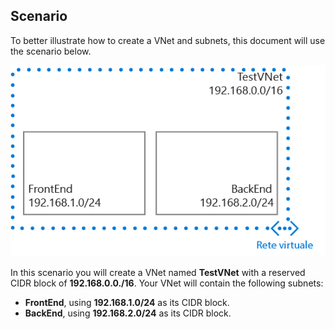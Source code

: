 ## <a name="scenario"></a>Scenario

To better illustrate how to create a VNet and subnets, this document will use the scenario below.

![VNet scenario](./media/virtual-networks-create-vnet-scenario-include/vnet-scenario.png)

In this scenario you will create a VNet named **TestVNet** with a reserved CIDR block of **192.168.0.0./16**. Your VNet will contain the following subnets: 

- **FrontEnd**, using **192.168.1.0/24** as its CIDR block.
- **BackEnd**, using **192.168.2.0/24** as its CIDR block.

 

<!--HONumber=Oct16_HO2-->


